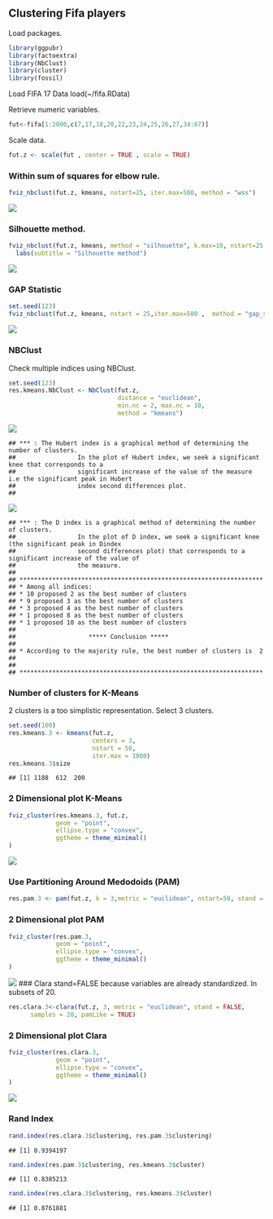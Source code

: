 ## Clustering Fifa players

Load packages.

``` r
library(ggpubr)
library(factoextra)
library(NbClust)
library(cluster)
library(fossil)
```

Load FIFA 17 Data load(\~/fifa.RData)

Retrieve numeric variables.

``` r
fut<-fifa[1:2000,c(7,17,18,20,22,23,24,25,26,27,34:67)]
```

Scale data.

``` r
fut.z <- scale(fut , center = TRUE , scale = TRUE)
```

### Within sum of squares for elbow rule.

``` r
fviz_nbclust(fut.z, kmeans, nstart=25, iter.max=500, method = "wss")
```

![](fifa17cluster_files/figure-markdown_github/unnamed-chunk-4-1.png)

### Silhouette method.

``` r
fviz_nbclust(fut.z, kmeans, method = "silhouette", k.max=10, nstart=25, iter.max=500)+
  labs(subtitle = "Silhouette method")
```

![](fifa17cluster_files/figure-markdown_github/unnamed-chunk-5-1.png)

### GAP Statistic

``` r
set.seed(123)
fviz_nbclust(fut.z, kmeans, nstart = 25,iter.max=500 ,  method = "gap_stat", nboot = 50)
```

![](fifa17cluster_files/figure-markdown_github/unnamed-chunk-6-1.png)

### NBClust

Check multiple indices using NBClust.

``` r
set.seed(123)
res.kmeans.NbClust <- NbClust(fut.z,
                              distance = "euclidean",
                              min.nc = 2, max.nc = 10,
                              method = "kmeans")
```

![](fifa17cluster_files/figure-markdown_github/unnamed-chunk-7-1.png)

    ## *** : The Hubert index is a graphical method of determining the number of clusters.
    ##                 In the plot of Hubert index, we seek a significant knee that corresponds to a 
    ##                 significant increase of the value of the measure i.e the significant peak in Hubert
    ##                 index second differences plot. 
    ## 

![](fifa17cluster_files/figure-markdown_github/unnamed-chunk-7-2.png)

    ## *** : The D index is a graphical method of determining the number of clusters. 
    ##                 In the plot of D index, we seek a significant knee (the significant peak in Dindex
    ##                 second differences plot) that corresponds to a significant increase of the value of
    ##                 the measure. 
    ##  
    ## ******************************************************************* 
    ## * Among all indices:                                                
    ## * 10 proposed 2 as the best number of clusters 
    ## * 9 proposed 3 as the best number of clusters 
    ## * 3 proposed 4 as the best number of clusters 
    ## * 1 proposed 8 as the best number of clusters 
    ## * 1 proposed 10 as the best number of clusters 
    ## 
    ##                    ***** Conclusion *****                            
    ##  
    ## * According to the majority rule, the best number of clusters is  2 
    ##  
    ##  
    ## *******************************************************************

### Number of clusters for K-Means

2 clusters is a too simplistic representation. Select 3 clusters.

``` r
set.seed(100)
res.kmeans.3 <- kmeans(fut.z,
                       centers = 3,
                       nstart = 50,
                       iter.max = 1000)
res.kmeans.3$size
```

    ## [1] 1188  612  200

### 2 Dimensional plot K-Means

``` r
fviz_cluster(res.kmeans.3, fut.z, 
             geom = "point",
             ellipse.type = "convex", 
             ggtheme = theme_minimal()
)
```

![](fifa17cluster_files/figure-markdown_github/unnamed-chunk-9-1.png)

### Use Partitioning Around Medodoids (PAM)

``` r
res.pam.3 <- pam(fut.z, k = 3,metric = "euclidean", nstart=50, stand = FALSE)
```

### 2 Dimensional plot PAM

``` r
fviz_cluster(res.pam.3,
             geom = "point",
             ellipse.type = "convex",
             ggtheme = theme_minimal()
)
```

![](fifa17cluster_files/figure-markdown_github/unnamed-chunk-11-1.png)
\#\#\# Clara stand=FALSE because variables are already standardized. In
subsets of 20.

``` r
res.clara.3<-clara(fut.z, 3, metric = "euclidean", stand = FALSE, 
      samples = 20, pamLike = TRUE)
```

### 2 Dimensional plot Clara

``` r
fviz_cluster(res.clara.3,
             geom = "point",
             ellipse.type = "convex",
             ggtheme = theme_minimal()
)
```

![](fifa17cluster_files/figure-markdown_github/unnamed-chunk-13-1.png)

### Rand Index

``` r
rand.index(res.clara.3$clustering, res.pam.3$clustering)
```

    ## [1] 0.9394197

``` r
rand.index(res.pam.3$clustering, res.kmeans.3$cluster)
```

    ## [1] 0.8385213

``` r
rand.index(res.clara.3$clustering, res.kmeans.3$cluster)
```

    ## [1] 0.8761881
